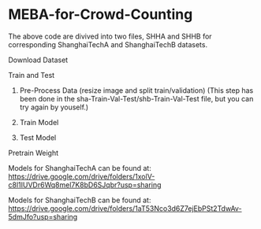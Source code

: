 # MEBA-for-Crowd-Counting

The above code are divived into two files, SHHA and SHHB for corresponding ShanghaiTechA and ShanghaiTechB datasets.



Download Dataset 



Train and Test

1. Pre-Process Data (resize image and split train/validation) (This step has been done in the sha-Train-Val-Test/shb-Train-Val-Test file, but you can try again by youself.)

2. Train Model

3. Test Model



Pretrain Weight

Models for ShanghaiTechA can be found at:
https://drive.google.com/drive/folders/1xolV-c8l1IUVDr6Wq8mel7K8bD6SJqbr?usp=sharing

Models for ShanghaiTechB can be found at:
https://drive.google.com/drive/folders/1aT53Nco3d6Z7ejEbPSt2TdwAv-5dmJfo?usp=sharing
